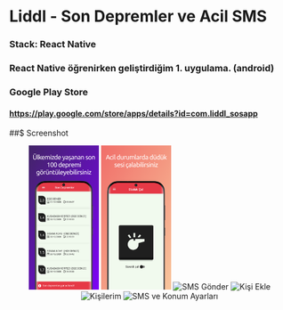 # Liddl - Son Depremler ve Acil SMS

### Stack: React Native

### React Native öğrenirken geliştirdiğim 1. uygulama. (android)

### Google Play Store

#### https://play.google.com/store/apps/details?id=com.liddl_sosapp

##$ Screenshot

<p align="center" >
<img src="in-app-ss/Son Depremler.png" width="25%" title="Son Depremler"/>
<img src="in-app-ss/Düdük Çal.png" width="25%" title="Düdük Çal"/>
<img src="in-app-ss/SMS Gönder.png" width="25%" title="SMS Gönder"/>
<img src="in-app-ss/Kişi Ekle.png" width="25%" title="Kişi Ekle"/>
<img src="in-app-ss/Kişilerim.png" width="25%" title="Kişilerim"/>
<img src="in-app-ss/SMS ve Konum Ayarları.png" width="25%" title="SMS ve Konum Ayarları"/>
</p>
